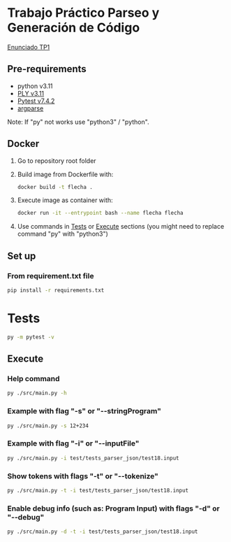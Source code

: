 # Trabajo Práctico Parseo y Generación de Código

[Enunciado TP1](./docs/tp1.pdf)

## Pre-requirements

- python v3.11
- [PLY v3.11](https://github.com/dabeaz/ply)
- [Pytest v7.4.2](https://pypi.org/project/pytest/)
- [argparse](https://docs.python.org/3/library/argparse.html)

Note: If "py" not works use "python3" / "python".

## Docker

1) Go to repository root folder
2) Build image from Dockerfile with:

    ```bash
    docker build -t flecha .
    ```

3) Execute image as container with:

    ```bash
    docker run -it --entrypoint bash --name flecha flecha
    ```

4) Use commands in [Tests](#tests) or [Execute](#execute) sections (you might need to replace command "py" with "python3")


## Set up 


### From requirement.txt file

```bash
pip install -r requirements.txt
```

# Tests

```bash
py -m pytest -v
```

## Execute

### Help command
```bash
py ./src/main.py -h
```


### Example with flag "-s" or "--stringProgram"
```bash
py ./src/main.py -s 12+234
```

### Example with flag "-i" or "--inputFile"
```bash
py ./src/main.py -i test/tests_parser_json/test18.input
```

### Show tokens with flags "-t" or "--tokenize"
```bash
py ./src/main.py -t -i test/tests_parser_json/test18.input
```

### Enable debug info (such as: Program Input) with flags "-d" or "--debug" 
```bash
py ./src/main.py -d -t -i test/tests_parser_json/test18.input
```